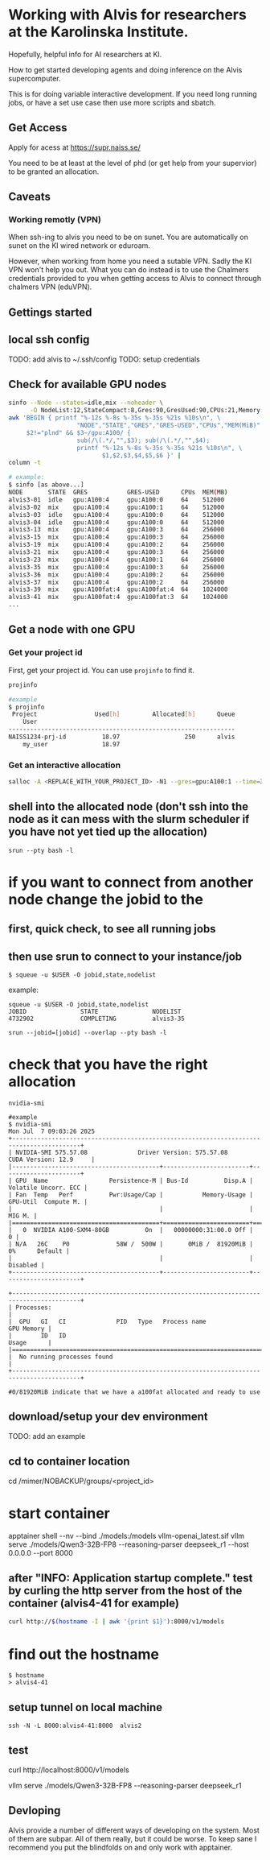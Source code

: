 # Working with Alvis for researchers at the Karolinska Institute.

Hopefully, helpful info for AI researchers at KI.

How to get started developing agents and doing inference on the Alvis supercomputer.

This is for doing variable interactive development. If you need long running jobs, or have a set use case then use more scripts and sbatch.

## Get Access

Apply for acess at https://supr.naiss.se/

You need to be at least at the level of phd (or get help from your supervior) to be granted an allocation.

## Caveats

### Working remotly (VPN)

When ssh-ing to alvis you need to be on sunet. You are automatically on sunet on the KI wired network or eduroam. 

However, when working from home you need a sutable VPN. Sadly the KI VPN won't help you out. What you can do instead is to use the Chalmers credentials provided to you when getting access to Alvis to connect through chalmers VPN (eduVPN).

## Gettings started

## local ssh config

TODO: add alvis to ~/.ssh/config
TODO: setup credentials

## Check for available GPU nodes

```bash
sinfo --Node --states=idle,mix --noheader \
      -O NodeList:12,StateCompact:8,Gres:90,GresUsed:90,CPUs:21,Memory:10 |
awk 'BEGIN { printf "%-12s %-8s %-35s %-35s %21s %10s\n", \
                   "NODE","STATE","GRES","GRES-USED","CPUs","MEM(MiB)" }
     $2!="plnd" && $3~/gpu:A100/ {
                   sub(/\(.*/,"",$3); sub(/\(.*/,"",$4);
                   printf "%-12s %-8s %-35s %-35s %21s %10s\n", \
                          $1,$2,$3,$4,$5,$6 }' |
column -t
```

```bash
# example:
$ sinfo [as above...]
NODE       STATE  GRES           GRES-USED      CPUs  MEM(MB)
alvis3-01  idle   gpu:A100:4     gpu:A100:0     64    512000
alvis3-02  mix    gpu:A100:4     gpu:A100:1     64    512000
alvis3-03  idle   gpu:A100:4     gpu:A100:0     64    512000
alvis3-04  idle   gpu:A100:4     gpu:A100:0     64    512000
alvis3-13  mix    gpu:A100:4     gpu:A100:3     64    256000
alvis3-15  mix    gpu:A100:4     gpu:A100:3     64    256000
alvis3-19  mix    gpu:A100:4     gpu:A100:2     64    256000
alvis3-21  mix    gpu:A100:4     gpu:A100:3     64    256000
alvis3-23  mix    gpu:A100:4     gpu:A100:1     64    256000
alvis3-35  mix    gpu:A100:4     gpu:A100:3     64    256000
alvis3-36  mix    gpu:A100:4     gpu:A100:2     64    256000
alvis3-37  mix    gpu:A100:4     gpu:A100:2     64    256000
alvis3-39  mix    gpu:A100fat:4  gpu:A100fat:4  64    1024000
alvis3-41  mix    gpu:A100fat:4  gpu:A100fat:3  64    1024000
...
```

## Get a node with one GPU

### Get your project id

First, get your project id. You can use `projinfo` to find it.

```bash
projinfo
```

```bash
#example
$ projinfo
 Project                Used[h]         Allocated[h]      Queue
    User
---------------------------------------------------------------
NAISS1234-prj-id          18.97                  250      alvis
    my_user               18.97   
```

### Get an interactive allocation

```bash
salloc -A <REPLACE_WITH_YOUR_PROJECT_ID> -N1 --gres=gpu:A100:1 --time=3:00:00
```

## shell into the allocated node (don't ssh into the node as it can mess with the slurm scheduler if you have not yet tied up the allocation)
```
srun --pty bash -l 
```
# if you want to connect from another node change the jobid to the 
## first, quick check, to see all running jobs
## then use srun to connect to your instance/job
```
$ squeue -u $USER -O jobid,state,nodelist
```

example:

```
squeue -u $USER -O jobid,state,nodelist
JOBID               STATE               NODELIST            
4732902             COMPLETING          alvis3-35           
```

```
srun --jobid=[jobid] --overlap --pty bash -l 
```

# check that you have the right allocation
```
nvidia-smi
```
```
#example
$ nvidia-smi
Mon Jul  7 09:03:26 2025       
+-----------------------------------------------------------------------------------------+
| NVIDIA-SMI 575.57.08              Driver Version: 575.57.08      CUDA Version: 12.9     |
|-----------------------------------------+------------------------+----------------------+
| GPU  Name                 Persistence-M | Bus-Id          Disp.A | Volatile Uncorr. ECC |
| Fan  Temp   Perf          Pwr:Usage/Cap |           Memory-Usage | GPU-Util  Compute M. |
|                                         |                        |               MIG M. |
|=========================================+========================+======================|
|   0  NVIDIA A100-SXM4-80GB          On  |   00000000:31:00.0 Off |                    0 |
| N/A   26C    P0             58W /  500W |       0MiB /  81920MiB |      0%      Default |
|                                         |                        |             Disabled |
+-----------------------------------------+------------------------+----------------------+
                                                                                         
+-----------------------------------------------------------------------------------------+
| Processes:                                                                              |
|  GPU   GI   CI              PID   Type   Process name                        GPU Memory |
|        ID   ID                                                               Usage      |
|=========================================================================================|
|  No running processes found                                                             |
+-----------------------------------------------------------------------------------------+

#0/81920MiB indicate that we have a a100fat allocated and ready to use
```

## download/setup your dev environment

TODO: add an example

## cd to container location

cd /mimer/NOBACKUP/groups/<project_id>

# start container
apptainer shell --nv --bind ./models:/models vllm-openai_latest.sif
vllm serve ./models/Qwen3-32B-FP8  --reasoning-parser deepseek_r1 --host 0.0.0.0 --port 8000

## after "INFO:     Application startup complete." test by curling the http server from the host of the container (alvis4-41 for example)
``` bash
curl http://$(hostname -I | awk '{print $1}'):8000/v1/models
```
# find out the hostname
```
$ hostname
> alvis4-41
```
## setup tunnel on local machine
```
ssh -N -L 8000:alvis4-41:8000  alvis2
```

## test
curl http://localhost:8000/v1/models

vllm serve ./models/Qwen3-32B-FP8 --reasoning-parser deepseek_r1

## Devloping 

Alvis provide a number of different ways of developing on the system. Most of them are subpar. All of them really, but it could be worse. To keep sane I recommend you put the blindfolds on and only work with apptainer.
